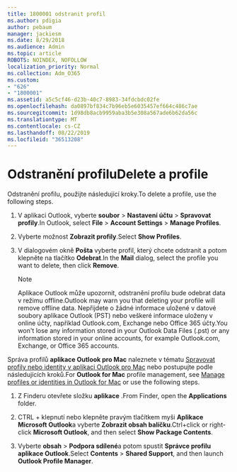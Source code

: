```yaml
---
title: 1800001 odstranit profil
ms.author: pdigia
author: pebaum
manager: jackiesm
ms.date: 8/29/2018
ms.audience: Admin
ms.topic: article
ROBOTS: NOINDEX, NOFOLLOW
localization_priority: Normal
ms.collection: Adm_O365
ms.custom:
- "626"
- "1800001"
ms.assetid: a5c5cf46-d23b-40c7-8983-34fdcbdc02fe
ms.openlocfilehash: da0897bf834c7b96eb5e6035457ef664c486c7ae
ms.sourcegitcommit: 1d98db8acb9959aba3b5e308a567ade6b62da56c
ms.translationtype: MT
ms.contentlocale: cs-CZ
ms.lasthandoff: 08/22/2019
ms.locfileid: "36513208"
---
```

# <a name="delete-a-profile"></a><span data-ttu-id="8044a-102">Odstranění profilu</span><span class="sxs-lookup"><span data-stu-id="8044a-102">Delete a profile</span></span>

<span data-ttu-id="8044a-103">Odstranění profilu, použijte následující kroky.</span><span class="sxs-lookup"><span data-stu-id="8044a-103">To delete a profile, use the following steps.</span></span>
  
1. <span data-ttu-id="8044a-104">V aplikaci Outlook, vyberte **soubor** \> **Nastavení účtu** \> **Spravovat profily**.</span><span class="sxs-lookup"><span data-stu-id="8044a-104">In Outlook, select **File** \> **Account Settings** \> **Manage Profiles**.</span></span>

2. <span data-ttu-id="8044a-105">Vyberte možnost **Zobrazit profily**.</span><span class="sxs-lookup"><span data-stu-id="8044a-105">Select **Show Profiles**.</span></span>

3. <span data-ttu-id="8044a-106">V dialogovém okně **Pošta** vyberte profil, který chcete odstranit a potom klepněte na tlačítko **Odebrat**.</span><span class="sxs-lookup"><span data-stu-id="8044a-106">In the **Mail** dialog, select the profile you want to delete, then click **Remove**.</span></span>

    > [!NOTE]
    > <span data-ttu-id="8044a-107">Aplikace Outlook může upozornit, odstranění profilu bude odebrat data v režimu offline.</span><span class="sxs-lookup"><span data-stu-id="8044a-107">Outlook may warn you that deleting your profile will remove offline data.</span></span> <span data-ttu-id="8044a-108">Nepřijdete o žádné informace uložené v datové soubory aplikace Outlook (PST) nebo veškeré informace uloženy v online účty, například Outlook.com, Exchange nebo Office 365 účty.</span><span class="sxs-lookup"><span data-stu-id="8044a-108">You won't lose any information stored in your Outlook Data Files (.pst) or any information stored in your online accounts, for example Outlook.com, Exchange, or Office 365 accounts.</span></span>
  
<span data-ttu-id="8044a-109">Správa profilů **aplikace Outlook pro Mac** naleznete v tématu [Spravovat profily nebo identity v aplikaci Outlook pro Mac](https://support.office.com/article/fed2a955-74df-4a24-bef6-78a426958c4c.aspx) nebo postupujte podle následujících kroků.</span><span class="sxs-lookup"><span data-stu-id="8044a-109">For **Outlook for Mac** profile management, see [Manage profiles or identities in Outlook for Mac](https://support.office.com/article/fed2a955-74df-4a24-bef6-78a426958c4c.aspx) or use the following steps.</span></span>
  
1. <span data-ttu-id="8044a-110">Z Finderu otevřete složku **aplikace** .</span><span class="sxs-lookup"><span data-stu-id="8044a-110">From Finder, open the **Applications** folder.</span></span>

2. <span data-ttu-id="8044a-111">CTRL + klepnutí nebo klepněte pravým tlačítkem myši **Aplikace Microsoft Outlook**a vyberte **Zobrazit obsah balíčku**.</span><span class="sxs-lookup"><span data-stu-id="8044a-111">Ctrl+click or right-click **Microsoft Outlook**, and then select **Show Package Contents**.</span></span>

3. <span data-ttu-id="8044a-112">Vyberte **obsah** \> **Podpora sdílené**a potom spustit **Správce profilu aplikace Outlook**.</span><span class="sxs-lookup"><span data-stu-id="8044a-112">Select **Contents** \> **Shared Support**, and then launch **Outlook Profile Manager**.</span></span>
